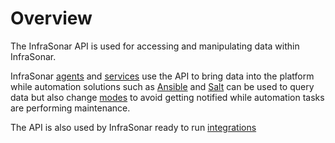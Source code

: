 # Overview

The InfraSonar API is used for accessing and manipulating data within InfraSonar.

InfraSonar [agents](../documentation/collectors/agents/index.md) and [services](../documentation/collectors/services/index.md) use the API to bring data into the platform while automation solutions such as [Ansible](https://www.ansible.com/) and [Salt](https://saltproject.io/) can be used to query data but also change [modes](../documentation/application/modes.md) to avoid getting notified while automation tasks are performing maintenance.


The API is also used by InfraSonar ready to run [integrations](../integrations/index.md)